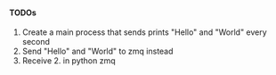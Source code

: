 


#### TODOs
1. Create a main process that sends prints "Hello" and "World" every second
2. Send "Hello" and "World" to zmq instead
3. Receive 2. in python zmq
